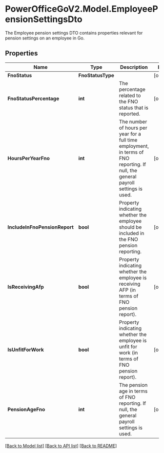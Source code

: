 # PowerOfficeGoV2.Model.EmployeePensionSettingsDto
The Employee pension settings DTO contains properties relevant for pension settings on an employee in Go.

## Properties

Name | Type | Description | Notes
------------ | ------------- | ------------- | -------------
**FnoStatus** | **FnoStatusType** |  | [optional] 
**FnoStatusPercentage** | **int** | The percentage related to the FNO status that is reported. | [optional] 
**HoursPerYearFno** | **int** | The number of hours per year for a full time employment, in terms of FNO reporting.  If null, the general payroll settings is used. | [optional] 
**IncludeInFnoPensionReport** | **bool** | Property indicating whether the employee should be included in the FNO pension reporting. | [optional] 
**IsReceivingAfp** | **bool** | Property indicating whether the employee is receiving AFP (in terms of FNO pension report). | [optional] 
**IsUnfitForWork** | **bool** | Property indicating whether the employee is unfit for work (in terms of FNO pension report). | [optional] 
**PensionAgeFno** | **int** | The pension age in terms of FNO reporting.  If null, the general payroll settings is used. | [optional] 

[[Back to Model list]](../../README.md#documentation-for-models) [[Back to API list]](../../README.md#documentation-for-api-endpoints) [[Back to README]](../../README.md)

